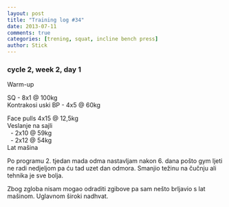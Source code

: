 ```yaml
---
layout: post
title: "Training log #34"
date: 2013-07-11
comments: true
categories: [trening, squat, incline bench press]
author: Stick
---
```


### cycle 2, week 2, day 1

Warm-up  

SQ - 8x1 @ 100kg  
Kontrakosi uski BP - 4x5 @ 60kg  

Face pulls 4x15 @ 12,5kg    
Veslanje na sajli   
&nbsp; - 2x10 @ 59kg  
&nbsp; - 2x12 @ 54kg  
Lat mašina  

Po programu 2. tjedan mada odma nastavljam nakon 6. dana pošto gym ljeti ne radi nedjeljom pa ću tad uzet dan odmora. Smanjio težinu na čučnju ali tehnika je sve bolja. 

Zbog zgloba nisam mogao odraditi zgibove pa sam nešto brljavio s lat mašinom. Uglavnom široki nadhvat.
